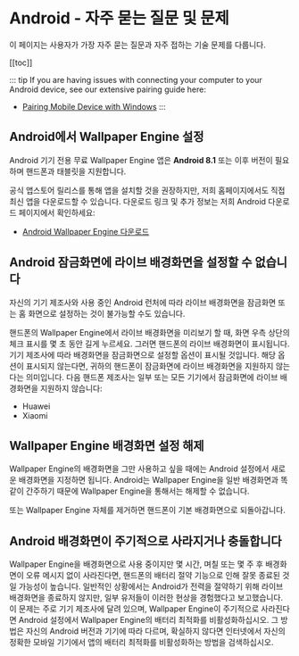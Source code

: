 # Android - 자주 묻는 질문 및 문제

이 페이지는 사용자가 가장 자주 묻는 질문과 자주 접하는 기술 문제를 다룹니다.

[[toc]]

::: tip
If you are having issues with connecting your computer to your Android device, see our extensive pairing guide here:

* [Pairing Mobile Device with Windows](/mobile/pairing.html)
:::

## Android에서 Wallpaper Engine 설정

Android 기기 전용 무료 Wallpaper Engine 앱은 **Android 8.1** 또는 이후 버전이 필요하며 핸드폰과 태블릿을 지원합니다.

공식 앱스토어 릴리스를 통해 앱을 설치할 것을 권장하지만, 저희 홈페이지에서도 직접 최신 앱을 다운로드할 수 있습니다. 다운로드 링크 및 추가 정보는 저희 Android 다운로드 페이지에서 확인하세요:

* [Android Wallpaper Engine 다운로드](https://www.wallpaperengine.io/android/)

## Android 잠금화면에 라이브 배경화면을 설정할 수 없습니다

자신의 기기 제조사와 사용 중인 Android 런처에 따라 라이브 배경화면을 잠금화면 또는 홈 화면으로 설정하는 것이 불가능할 수도 있습니다.

핸드폰의 Wallpaper Engine에서 라이브 배경화면을 미리보기 할 때, 화면 우측 상단의 체크 표시를 몇 초 동안 길게 누르세요. 그러면 핸드폰의 라이브 배경화면이 표시됩니다. 기기 제조사에 따라 배경화면을 잠금화면으로 설정할 옵션이 표시될 것입니다. 해당 옵션이 표시되지 않는다면, 귀하의 핸드폰이 잠금화면에 라이브 배경화면을 지원하지 않는다는 의미입니다. 다음 핸드폰 제조사는 일부 또는 모든 기기에서 잠금화면에 라이브 배경화면을 지원하지 않습니다:

* Huawei
* Xiaomi

## Wallpaper Engine 배경화면 설정 해제

Wallpaper Engine의 배경화면을 그만 사용하고 싶을 때에는 Android 설정에서 새로운 배경화면을 지정하면 됩니다. Android는 Wallpaper Engine을 일반 배경화면과 똑같이 간주하기 때문에 Wallpaper Engine을 통해서는 해제할 수 없습니다.

또는 Wallpaper Engine 자체를 제거하면 핸드폰이 기본 배경화면으로 되돌아갑니다.

## Android 배경화면이 주기적으로 사라지거나 충돌합니다

Wallpaper Engine을 배경화면으로 사용 중이지만 몇 시간, 며칠 또는 몇 주 후 배경화면이 오류 메시지 없이 사라진다면, 핸드폰의 배터리 절약 기능으로 인해 잘못 종료된 것일 가능성이 높습니다. 일반적인 상황에서는 Android가 전력을 절약하기 위해 라이브 배경화면을 종료하지 않지만, 일부 유저들이 이러한 현상을 경험했다고 보고했습니다. 이 문제는 주로 기기 제조사에 달려 있으며, Wallpaper Engine이 주기적으로 사라진다면 Android 설정에서 Wallpaper Engine의 배터리 최적화를 비활성화하십시오. 그 방법은 자신의 Android 버전과 기기에 따라 다르며, 확실하지 않다면 인터넷에서 자신의 정확한 모바일 기기에서 앱의 배터리 최적화를 비활성화하는 방법을 검색하십시오.